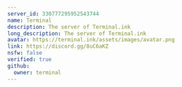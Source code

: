 ```yaml
---
server_id: 330777295952543744
name: Terminal
description: The server of Terminal.ink
long_description: The server of Terminal.ink
avatar: https://terminal.ink/assets/images/avatar.png
link: https://discord.gg/8uC6aKZ
nsfw: false
verified: true
github:
  owner: terminal
---
```

